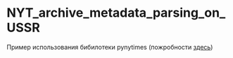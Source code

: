 # NYT_archive_metadata_parsing_on_USSR
Пример использования бибилотеки pynytimes (пожробности [здесь]([url](https://github.com/michadenheijer/pynytimes/tree/0.8.0)))
